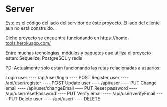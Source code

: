 # Server

Este es el código del lado del servidor de éste proyecto. El lado del cliente aun no está construido.

Dicho proyecto se encuentra funcionando en https://home-tools.herokuapp.com/

Entre muchas tecnologías, módulos y paquetes que utiliza el proyecto estan: Sequelize, PostgreSQL y redis

PD: Actualmente solo estan funcionando las rutas relacionadas a usuarios:

Login user ---- /api/user/login ---- POST
Register user ---- /api/user/register ---- POST
Update user ---- /api/user ---- PUT
Change email ---- /api/user/changeEmail ---- PUT
Reset password ---- /api/user/resetPassword ---- PUT
Verify email ---- /api/user/verifyEmail ---- PUT
Delete user ---- /api/user/ ---- DELETE
